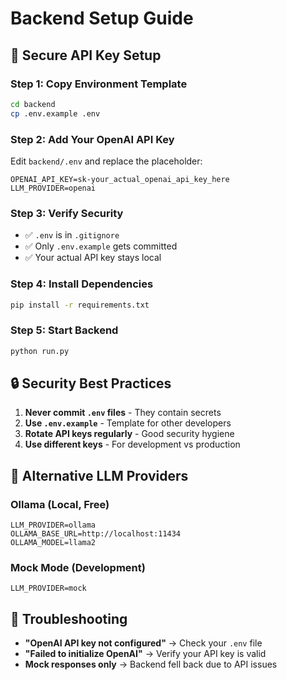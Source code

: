 # Backend Setup Guide

## 🔐 Secure API Key Setup

### Step 1: Copy Environment Template
```bash
cd backend
cp .env.example .env
```

### Step 2: Add Your OpenAI API Key
Edit `backend/.env` and replace the placeholder:
```env
OPENAI_API_KEY=sk-your_actual_openai_api_key_here
LLM_PROVIDER=openai
```

### Step 3: Verify Security
- ✅ `.env` is in `.gitignore` 
- ✅ Only `.env.example` gets committed
- ✅ Your actual API key stays local

### Step 4: Install Dependencies
```bash
pip install -r requirements.txt
```

### Step 5: Start Backend
```bash
python run.py
```

## 🔒 Security Best Practices

1. **Never commit `.env` files** - They contain secrets
2. **Use `.env.example`** - Template for other developers
3. **Rotate API keys regularly** - Good security hygiene
4. **Use different keys** - For development vs production

## 🚀 Alternative LLM Providers

### Ollama (Local, Free)
```env
LLM_PROVIDER=ollama
OLLAMA_BASE_URL=http://localhost:11434
OLLAMA_MODEL=llama2
```

### Mock Mode (Development)
```env
LLM_PROVIDER=mock
```

## 🔧 Troubleshooting

- **"OpenAI API key not configured"** → Check your `.env` file
- **"Failed to initialize OpenAI"** → Verify your API key is valid
- **Mock responses only** → Backend fell back due to API issues